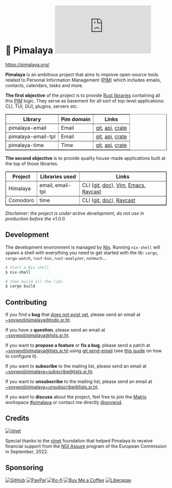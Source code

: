 # 💼 Pimalaya [![Matrix](https://img.shields.io/matrix/pimalaya:matrix.org?color=success&label=chat)](https://matrix.to/#/#pimalaya:matrix.org)

https://pimalaya.org/

**Pimalaya** is an ambitious project that aims to improve open-source tools related to Personal Information Management ([PIM]) which includes emails, contacts, calendars, tasks and more.

**The first objective** of the project is to provide [Rust libraries](https://git.sr.ht/~soywod/pimalaya) containing all this [PIM] logic. They serve as basement for all sort of top-level applications: CLI, TUI, GUI, plugins, servers etc.

<table border="1">
  <thead>
    <tr>
      <th>Library</th>
      <th>
        Pim domain
      </th>
      <th>Links</th>
    </tr>
  </thead>
  <tbody>
    <tr>
      <td>pimalaya-email</td>
      <td>Email</td>
      <td>
        <a href="https://git.sr.ht/~soywod/pimalaya/tree/master/item/email/README.md">git</a>,
        <a href="https://docs.rs/pimalaya-email/latest/pimalaya_email/">api</a>,
        <a href="https://crates.io/crates/pimalaya-email">crate</a>
      </td>
    </tr>
    <tr>
      <td>pimalaya-email-tpl</td>
      <td>Email</td>
      <td>
        <a href="https://git.sr.ht/~soywod/pimalaya/tree/master/item/email-tpl/README.md">git</a>,
        <a href="https://docs.rs/pimalaya-email-tpl/latest/pimalaya_email_tpl/">api</a>,
        <a href="https://crates.io/crates/pimalaya-email-tpl">crate</a>
      </td>
    </tr>
    <tr>
      <td>pimalaya-time</td>
      <td>Time</td>
      <td>
        <a href="https://git.sr.ht/~soywod/pimalaya/tree/master/item/time/README.md">git</a>,
        <a href="https://docs.rs/pimalaya-time/latest/pimalaya_time/">api</a>,
        <a href="https://crates.io/crates/pimalaya-time">crate</a>
      </td>
    </tr>
  </tbody>
</table>

**The second objective** is to provide quality house-made applications built at the top of those libraries.

<table border="1">
  <thead>
    <tr>
      <th>Project</th>
      <th>Libraries used</th>
      <th>Links</th>
    </tr>
  </thead>
  <tbody>
    <tr>
      <td>Himalaya</td>
      <td>email, email-tpl</td>
      <td>
        CLI (<a href="https://github.com/soywod/himalaya">git</a>, <a href="https://pimalaya.org/himalaya/">doc</a>),
        <a href="https://git.sr.ht/~soywod/himalaya-vim">Vim</a>,
        <a href="https://github.com/dantecatalfamo/himalaya-emacs">Emacs</a>,
        <a href="https://www.raycast.com/jns/himalaya">Raycast</a>
      </td>
    </tr>
    <tr>
      <td>Comodoro</td>
      <td>time</td>
      <td>
        CLI (<a href="https://github.com/soywod/comodoro">git</a>, <a href="https://pimalaya.org/comodoro/">doc</a>),
        <a href="https://www.raycast.com/jns/comodoro">Raycast</a>
      </td>
    </tr>
  </tbody>
</table>

*Disclaimer: the project is under active development, do not use in production before the v1.0.0.*

## Development

The development environment is managed by [Nix](https://nixos.org/download.html). Running `nix-shell` will spawn a shell with everything you need to get started with the lib: `cargo`, `cargo-watch`, `rust-bin`, `rust-analyzer`, `notmuch`…

```sh
# Start a Nix shell
$ nix-shell

# then build all the libs
$ cargo build
```

## Contributing

If you find a **bug** that [does not exist yet](https://todo.sr.ht/~soywod/pimalaya), please send an email at [~soywod/pimalaya@todo.sr.ht](mailto:~soywod/pimalaya@todo.sr.ht).

If you have a **question**, please send an email at [~soywod/pimalaya@lists.sr.ht](mailto:~soywod/pimalaya@lists.sr.ht).

If you want to **propose a feature** or **fix a bug**, please send a patch at [~soywod/pimalaya@lists.sr.ht](mailto:~soywod/pimalaya@lists.sr.ht) using [git send-email](https://git-scm.com/docs/git-send-email) (see [this guide](https://git-send-email.io/) on how to configure it).

If you want to **subscribe** to the mailing list, please send an email at [~soywod/pimalaya+subscribe@lists.sr.ht](mailto:~soywod/pimalaya+subscribe@lists.sr.ht).

If you want to **unsubscribe** to the mailing list, please send an email at [~soywod/pimalaya+unsubscribe@lists.sr.ht](mailto:~soywod/pimalaya+unsubscribe@lists.sr.ht).

If you want to **discuss** about the project, feel free to join the [Matrix](https://matrix.org/) workspace [#pimalaya](https://matrix.to/#/#pimalaya:matrix.org) or contact me directly [@soywod](https://matrix.to/#/@soywod:matrix.org).

## Credits

[![nlnet](https://nlnet.nl/logo/banner-160x60.png)](https://nlnet.nl/project/Himalaya/index.html)

Special thanks to the [nlnet](https://nlnet.nl/project/Himalaya/index.html) foundation that helped Pimalaya to receive financial support from the [NGI Assure](https://www.ngi.eu/ngi-projects/ngi-assure/) program of the European Commission in September, 2022.

## Sponsoring

[![GitHub](https://img.shields.io/badge/-GitHub%20Sponsors-fafbfc?logo=GitHub%20Sponsors)](https://github.com/sponsors/soywod)
[![PayPal](https://img.shields.io/badge/-PayPal-0079c1?logo=PayPal&logoColor=ffffff)](https://www.paypal.com/paypalme/soywod)
[![Ko-fi](https://img.shields.io/badge/-Ko--fi-ff5e5a?logo=Ko-fi&logoColor=ffffff)](https://ko-fi.com/soywod)
[![Buy Me a Coffee](https://img.shields.io/badge/-Buy%20Me%20a%20Coffee-ffdd00?logo=Buy%20Me%20A%20Coffee&logoColor=000000)](https://www.buymeacoffee.com/soywod)
[![Liberapay](https://img.shields.io/badge/-Liberapay-f6c915?logo=Liberapay&logoColor=222222)](https://liberapay.com/soywod)

[PIM]: https://en.wikipedia.org/wiki/Personal_information_manager
